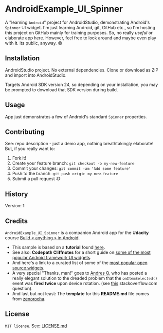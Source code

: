 # AndroidExample_UI_Spinner

A "learning `Android`" project for AndroidStudio, demonstrating Android's
`Spinner` UI widget.
I'm just learning Android, git, GitHub etc., so I'm hosting this
project on GitHub mainly for training purposes. So, no really *useful*
or elaborate app here. However, feel free to look around and maybe even
play with it. Its public, anyway. :smile:


## Installation

AndroidStudio project. No external dependencies.
Clone or download as ZIP and import into AndroidStudio.

Targets Android SDK version 24, so depending on your installation,
you may be prompted to download that SDK version during build.

## Usage

App just demonstrates a few of Android's standard `Spinner` properties.

## Contributing

See: repo description - just a demo app, nothing breathtakingly elaborate!
But, if you really want to:
  1. Fork it!
  2. Create your feature branch: `git checkout -b my-new-feature`
  3. Commit your changes: `git commit -am 'Add some feature'`
  4. Push to the branch: `git push origin my-new-feature`
  5. Submit a pull request :D

## History

Version: 1

## Credits

`AndroidExample_UI_Spinner` is a companion Android app for the **Udacity** course [Build < anything > in Android](https://www.udacity.com/course/how-to-create-anything-in-android--ud802).

  - This sample is based on a **tutorial** found [here](https://www.learn2crack.com/2013/12/android-spinner-dropdown-example.html).
  - See also: **Codepath Cliffnotes** for a short guide on [some of the most popular Android framework UI widgets](http://guides.codepath.com/android/Working-with-Input-Views).
  - And here's a link to a curated list of some of the [most popular open source widgets](https://github.com/wasabeef/awesome-android-ui).
  - A very special "Thanks, man!" goes to [Andres Q.](http://stackoverflow.com/users/4556980/andres-q) who has posted a really elegant solution to the dreaded problem that the `onItemSelected()` event was **fired twice** upon device rotation. (see [this](http://stackoverflow.com/questions/14560733/spinners-onitemselected-callback-called-twice-after-a-rotation-if-non-zero-posi) stackoverflow.com question).
  - And last but not least: The **template** for this **README.md** file comes from [zenorocha](https://gist.github.com/zenorocha/4526327).

## License

`MIT license`.
See: [LICENSE.md](./LICENSE.md)
